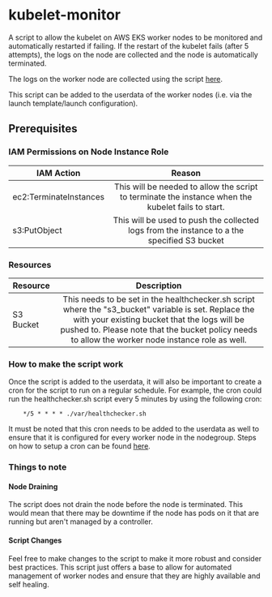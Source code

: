 # kubelet-monitor
A script to allow the kubelet on AWS EKS worker nodes to be monitored and automatically restarted if failing.
If the restart of the kubelet fails (after 5 attempts), the logs on the node are collected and the node is automatically terminated. 

The logs on the worker node are collected using the script [here](https://github.com/nithu0115/eks-logs-collector).

This script can be added to the userdata of the worker nodes (i.e. via the launch template/launch configuration).

## Prerequisites
### IAM Permissions on Node Instance Role
| IAM Action        | Reason      |
| ------------- |:-------------:| 
| ec2:TerminateInstances | This will be needed to allow the script to terminate the instance when the kubelet fails to start. | 
| s3:PutObject | This will be used to push the collected logs from the instance to a the specified S3 bucket |

### Resources
| Resource        | Description      |
| ------------- |:-------------:|
| S3 Bucket | This needs to be set in the healthchecker.sh script where the "s3_bucket" variable is set. Replace the <S3-Bucket-Name> with your existing bucket that the logs will be pushed to. Please note that the bucket policy needs to allow the worker node instance role as well. | 

### How to make the script work
Once the script is added to the userdata, it will also be important to create a cron for the script to run on a regular schedule. For example, the cron could run the healthchecker.sh script every 5 minutes by using the following cron:

        */5 * * * * ./var/healthchecker.sh
        
It must be noted that this cron needs to be added to the userdata as well to ensure that it is configured for every worker node in the nodegroup. Steps on how to setup a cron can be found [here](https://phoenixnap.com/kb/set-up-cron-job-linux).

### Things to note

#### Node Draining
The script does not drain the node before the node is terminated. This would mean that there may be downtime if the node has pods on it that are running but aren't managed by a controller. 

#### Script Changes
Feel free to make changes to the script to make it more robust and consider best practices. This script just offers a base to allow for automated management of worker nodes and ensure that they are highly available and self healing. 


